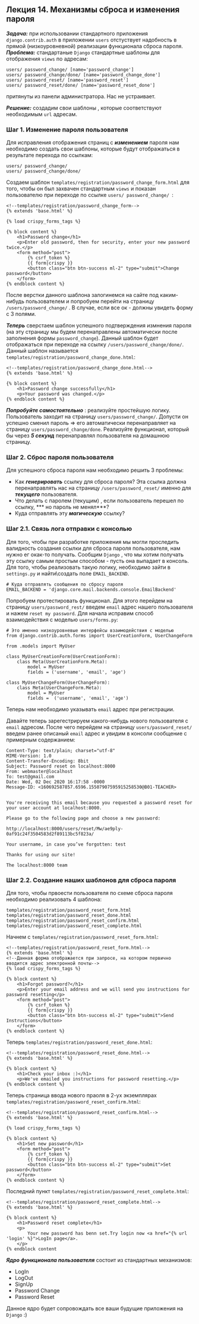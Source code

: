 ## Лекция 14. Механизмы сброса и изменения пароля

***Задача:*** при использовании стандартного приложения ```django.contrib.auth``` в приложении ```users``` отстуствует надобность в прямой (низкоуровневной) реализации функционала сброса пароля.
***Проблема:*** стандартаные ```Django``` стандартные шаблоны для отображения ```views``` по адресам:
```
users/ password_change/ [name='password_change']
users/ password_change/done/ [name='password_change_done']
users/ password_reset/ [name='password_reset']
users/ password_reset/done/ [name='password_reset_done']
```
притянуты из панели администратора. Нас не устраивает.

***Решение:*** создадим свои шаблоны , которые соответствуют необходимым ```url``` адресам.

### Шаг 1. Изменение пароля пользователя
Для исправления отображения страниц с ***изменением*** пароля нам необходимо создать свои шаблоны, которые будут отображаться в результате перехода по ссылкам:
```
users/ password_change/ 
users/ password_change/done/
```
Создаем шаблон ```templates/registration/password_change_form.html``` для того, чтобы он был захвачен стандартным ```views``` и показан пользователю при переходе по ссылке ```users/ password_change/ ```:
```
<!--templates/registration/password_change_form-->
{% extends 'base.html' %}

{% load crispy_forms_tags %}

{% block content %}
    <h1>Password change</h1>
    <p>Enter old password, then for security, enter your new password twice.</p>
    <form method="post">
        {% csrf_token %}
        {{ form|crispy }}
        <button class="btn btn-success ml-2" type="submit">Change password</button>
    </form>
{% endblock content %}
```
После верстки данного шаблона залогинемся на сайте под каким-нибудь пользователем и попробуем перейти на страницу ```/users/password_change/``` . В случае, если все ок - должны увидеть форму с 3 полями.

***Теперь*** сверстаем шаблон успешного подтверждения измнения пароля (на эту страницу мы будем перенаправлены автоматически после заполнения формы ```password_change```). Данный шаблон будет отображаться при переходе на ссылку ```/users/password_change/done/```. Данный шаблон называется ```templates/registration/password_change_done.html```:
```
<!--templates/registration/password_change_done.html-->
{% extends 'base.html' %}

{% block content %}
    <h1>Password change successfully</h1>
    <p>Your password was changed.</p>
{% endblock content %}
```

***Попробуйте самостоятельно*** : реализуйте простейшую логику. Пользователь заходит на страницу ```users/password_change/```. Допусти он успешно сменил пароль => его автоматически перенаправляет на страницу ```users/password_change/done```. Реализуйте функционал, который бы через ***5 секунд*** перенаправлял пользователя на домашнюю страницу.

### Шаг 2. Сброс пароля пользователя
Для успешного сброса пароля нам необходимо решить 3 проблемы:
* Как ***генерировать*** ссылку для сброса пароля? Эта ссылка должна перенаправлять нас на страницу ```/users/password_reset/``` именно для ***текущего*** пользователя.
* Что делать с паролем (текущим) , если пользователь перешел по ссылку, *** но пароль не менял***?
* Куда отправлять эту ***магическую*** ссылку?

### Шаг 2.1. Связь лога отправки с консолью
Для того, чтобы при разработке приложения мы могли проследить валидность создания ссылки для сброса пароля пользователя, нам нужно ег окак-то получать.
Сообщим ```Django``` , что мы хотим получать эту ссылку самым простым способом - пусть она выпадает в консоль.
Для того, чтобы реализовать такую логику, необходимо зайти в ```settings.py``` и найти\создать поле ```EMAIL_BACKEND```.
```
# Куда отправлять сообщения по сбросу пароля
EMAIL_BACKEND = 'django.core.mail.backends.console.EmailBackend'
```
Попробуем протестировать функционал. Для этого перейдем на страницу ```users/password_rest/``` введем ```email``` адрес нашего пользователя и нажем ```reset my password```. Для начала исправим способ взаимодействия с моделью ```users/forms.py```:
```
# Это именно низкоуровневые интерфейсы взаимодействия с моделью
from django.contrib.auth.forms import UserCreationForm, UserChangeForm

from .models import MyUser

class MyUserCreationForm(UserCreationForm):
    class Meta(UserCreationForm.Meta):
        model = MyUser 
        fields = ('username', 'email', 'age')

class MyUserChangeForm(UserChangeForm):
    class Meta(UserChangeForm.Meta):
        model = MyUser
        fields =  ('username', 'email', 'age') 
```
Теперь нам необходимо указывать ```email``` адрес при регистрации.

Давайте теперь зарегестрируем какого-нибудь нового пользователя с ```email``` адресом. После чего перейдем на страницу ```users/password_reset/``` введем ранее описаный ```email``` адрес и увидим в консоли сообщение с примерным содержанием:
```
Content-Type: text/plain; charset="utf-8"
MIME-Version: 1.0
Content-Transfer-Encoding: 8bit
Subject: Password reset on localhost:8000
From: webmaster@localhost
To: test@gmail.com
Date: Wed, 02 Dec 2020 16:17:58 -0000
Message-ID: <160692587857.6596.15507907595915258530@B01-TEACHER>


You're receiving this email because you requested a password reset for your user account at localhost:8000.

Please go to the following page and choose a new password:

http://localhost:8000/users/reset/Mw/ae9ply-0af91c24f3504583d2f89113bc5f823a/

Your username, in case you’ve forgotten: test

Thanks for using our site!

The localhost:8000 team

```
### Шаг 2.2. Создание наших шаблонов для сброса пароля
Для того, чтобы првоести пользователя по схеме сброса пароля необходимо реализовать 4 шаблона:
```
templates/registration/password_reset_form.html
templates/registration/password_reset_done.html
templates/registration/password_reset_confirm.html
templates/registration/password_reset_complete.html
```

Начнем с ```templates/registration/password_reset_form.html```:
```
<!--templates/registration/password_reset_form.html-->
{% extends 'base.html' %}
<!--Данная форма отображается при запросе, на котором первично вводится адрес электронной почты-->
{% load crispy_forms_tags %}

{% block content %}
    <h1>Forgot password?</h1>
    <p>Enter your email address and we will send you instructions for password resetting</p>
    <form method="post">
        {% csrf_token %}
        {{ form|crispy }}
        <button class="btn btn-success ml-2" type="submit">Send Instructions</button>
    </form>
{% endblock content %}
```

Теперь ```templates/registration/password_reset_done.html```:
```
<!--templates/registration/password_reset_done.html-->
{% extends 'base.html' %}

{% block content %}
    <h1>Check your inbox :)</h1>
    <p>We've emailed you instructions for password resetting.</p>
{% endblock content %}
```

Теперь страница ввода нового праоля в 2-ух экземплярах ```templates/registration/password_reset_confirm.html```:
```
<!--templates/registration/password_reset_confirm.html-->
{% extends 'base.html' %}

{% load crispy_forms_tags %}

{% block content %}
    <h1>Set new password</h1>
    <form method="post">
        {% csrf_token %}
        {{ form|crispy }}
        <button class="btn btn-success ml-2" type="submit">Set password</button>
    </form>
{% endblock content %}
```

Последний пункт ```templates/registration/password_reset_complete.html```:
```
<!--templates/registration/password_reset_complete.html-->
{% extends 'base.html' %}

{% block content %}
    <h1>Password reset complete</h1>
    <p>
        Your new password has benn set.Try login now <a href="{% url 'login' %}">LogIn page</a>.
    </p>
{% endblock content
```


***Ядро функционала пользователя*** состоит из стандартных механизмов:
* LogIn
* LogOut
* SignUp
* Password Change
* Password Reset

Данное ядро будет сопровождать все ваши будущие приложения на ```Django``` :)